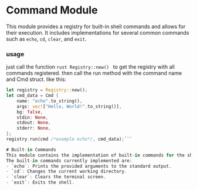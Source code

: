 # Command Module
This module provides a registry for built-in shell commands and allows for their execution. It includes implementations for several common commands such as `echo`, `cd`, `clear`, and `exit`.
### usage
just call the function ```rust Registry::new() ``` to get the registry with all commands registered.
then call the run method with the command name and Cmd struct.
like this:
```rust
let registry = Registry::new();
let cmd_data = Cmd {
    name: "echo".to_string(),
    args: vec!["Hello, World!".to_string()],
    bg: false,
    stdin: None,
    stdout: None,
    stderr: None,
};
registry.run(cmd /*example echo*/, cmd_data);```

# Built-in Commands
This module contains the implementation of built-in commands for the shell. Each command is defined in its own submodule, and the `Registry` struct is used to manage and execute these commands.
The built-in commands currently implemented are:
- `echo`: Prints the provided arguments to the standard output.
- `cd`: Changes the current working directory.
- `clear`: Clears the terminal screen.
- `exit`: Exits the shell.